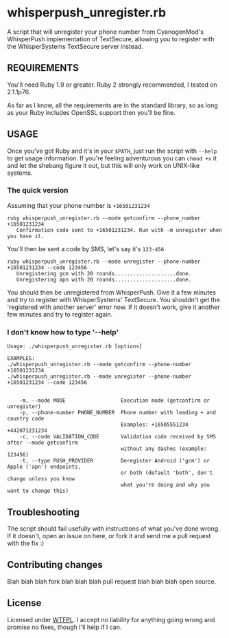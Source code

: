 # whisperpush_unregister.rb

A script that will unregister your phone number from CyanogenMod's WhisperPush implementation of TextSecure, allowing you to register with the WhisperSystems TextSecure server instead.

## REQUIREMENTS

You'll need Ruby 1.9 or greater. Ruby 2 strongly recommended, I tested on 2.1.1p76.

As far as I know, all the requirements are in the standard library, so as long as your Ruby includes OpenSSL support then you'll be fine.

## USAGE

Once you've got Ruby and it's in your ```$PATH```, just run the script with ```--help``` to get usage information.  If you're feeling adventurous you can ```chmod +x``` it and let the shebang figure it out, but this will only work on UNIX-like systems.

### The quick version

Assuming that your phone number is ```+16501231234```

```
ruby whisperpush_unregister.rb --mode getconfirm --phone_number +16501231234
   Confirmation code sent to +16501231234. Run with -m unregister when you have it.
```

You'll then be sent a code by SMS, let's say it's ```123-456```

```
ruby whisperpush_unregister.rb --mode unregister --phone-number +16501231234 --code 123456
   Unregistering gcm with 20 rounds....................done.
   Unregistering apn with 20 rounds....................done.
```

You should then be unregistered from WhisperPush. Give it a few minutes and try to register with WhisperSystems' TextSecure. You shouldn't get the 'registered with another server' error now. If it doesn't work, give it another few minutes and try to register again.

### I don't know how to type '--help'

```
Usage: ./whisperpush_unregister.rb [options]

EXAMPLES:
./whisperpush_unregister.rb --mode getconfirm --phone-number +16501231234
./whisperpush_unregister.rb --mode unregister --phone-number +16501231234 --code 123456


    -m, --mode MODE                  Execution mode (getconfirm or unregister)
    -p, --phone-number PHONE_NUMBER  Phone number with leading + and country code
                                     Examples: +16505551234 +442071231234
    -c, --code VALIDATION_CODE       Validation code received by SMS after --mode getconfirm
                                     without any dashes (example: 123456)
    -t, --type PUSH_PROVIDER         Deregister Android ('gcm') or Apple ('apn') endpoints,
                                     or both (default 'both', don't change unless you know
                                     what you're doing and why you want to change this)
```



## Troubleshooting

The script should fail usefully with instructions of what you've done wrong. If it doesn't, open an issue on here, or fork it and send me a pull request with the fix :)

## Contributing changes

Blah blah blah fork blah blah blah pull request blah blah blah open source.

## License

Licensed under [WTFPL][wtfpl-about]. I accept no liability for anything going wrong and promise no fixes, though I'll help if I can.

[wtfpl-about]: http://www.wtfpl.net/about/